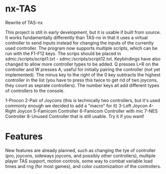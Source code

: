 # nx-TAS
Rewrite of TAS-nx

This project is still in early development, but it is usable if built from source. It works fundamentally differently than TAS-nx in that it uses a virtual controller to send inputs instead for changing the inputs of the currently used controller. 
The program now supports multiple scripts, which can be run with the F1-F12 keys. The scrips should be placed in sdmc:/scripts/script1.txt - sdmc:/scripts/script12.txt. Keybindings have also changed to allow more controller types to be added. Q presses L+R on the controller and W presses A, useful for initially pairing the controller (not yet implemented). The minus key to the right of the 0 key subtracts the highest controller in the list (you have to press this twice to get rid of two joycons, they count as seprate controllers). The number keys all add different types of controllers to the console. 

1-Procon
2-Pair of Joycons (this is technically two controllers, but it's used commonly enough we decided to add a "macro" for it)
3-Left Joycon
4-Right Joycon
5-Famicom Controller
6-Famicom Controller with mic
7-NES Controller
8-Unused Controller that is still usable. Try it if you want!

# Features
New features are already planned, such as changing the tye of controller (pro, joycons, sideways joycons, and possibly other controllers), multiple player TAS support, motion controls, some way to combat variable load times and rng (for most games), and color customizaition of the controllers.


